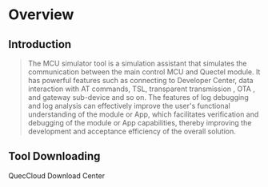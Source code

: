 # Overview

## **Introduction** 

> The MCU simulator tool is a simulation assistant that simulates the communication between the main control MCU and Quectel module. It has powerful features such as connecting to Developer Center, data interaction with AT commands, TSL, transparent transmission , OTA , and gateway sub-device and so on. The features of log debugging and log analysis can effectively improve the user's functional understanding of the module or App, which facilitates verification and debugging of the module or App capabilities, thereby improving the development and acceptance efficiency of the overall solution.

## **Tool Downloading**

<a :href="getUrl('menuCode=DEBUG_UTIL&resourceType=C', 'en')" target="_blank">QuecCloud Download Center</a>